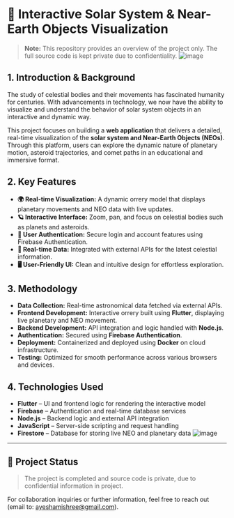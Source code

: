 # 🌌 Interactive Solar System & Near-Earth Objects Visualization

> **Note:** This repository provides an overview of the project only. The full source code is kept private due to confidentiality.
![image](https://github.com/user-attachments/assets/3db491fb-e806-4185-b3eb-b8b47b68c7fd)

## 1. Introduction & Background

The study of celestial bodies and their movements has fascinated humanity for centuries. With advancements in technology, we now have the ability to visualize and understand the behavior of solar system objects in an interactive and dynamic way.

This project focuses on building a **web application** that delivers a detailed, real-time visualization of the **solar system and Near-Earth Objects (NEOs)**. Through this platform, users can explore the dynamic nature of planetary motion, asteroid trajectories, and comet paths in an educational and immersive format.

## 2. Key Features

- **🌍 Real-time Visualization:** A dynamic orrery model that displays planetary movements and NEO data with live updates.
- **🪐 Interactive Interface:** Zoom, pan, and focus on celestial bodies such as planets and asteroids.
- **🔐 User Authentication:** Secure login and account features using Firebase Authentication.
- **📡 Real-time Data:** Integrated with external APIs for the latest celestial information.
- **🖥️ User-Friendly UI:** Clean and intuitive design for effortless exploration.

## 3. Methodology

- **Data Collection:** Real-time astronomical data fetched via external APIs.
- **Frontend Development:** Interactive orrery built using **Flutter**, displaying live planetary and NEO movement.
- **Backend Development:** API integration and logic handled with **Node.js**.
- **Authentication:** Secured using **Firebase Authentication**.
- **Deployment:** Containerized and deployed using **Docker** on cloud infrastructure.
- **Testing:** Optimized for smooth performance across various browsers and devices.

## 4. Technologies Used

- **Flutter** – UI and frontend logic for rendering the interactive model
- **Firebase** – Authentication and real-time database services
- **Node.js** – Backend logic and external API integration
- **JavaScript** – Server-side scripting and request handling
- **Firestore** – Database for storing live NEO and planetary data
![image](https://github.com/user-attachments/assets/af8244e7-31aa-4cba-80b6-72bb441ed6a0)

---

## 🚀 Project Status

> The project is completed and source code is private, due to confidential information in project.

For collaboration inquiries or further information, feel free to reach out (email to: ayeshamishree@gmail.com).

